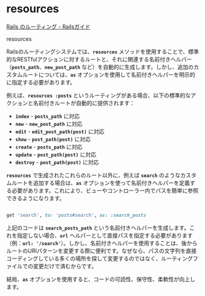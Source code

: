 # resources

[Rails のルーティング - Railsガイド](https://railsguides.jp/routing.html#「浅い」ネスト)

resources

Railsのルーティングシステムでは、**`resources`** メソッドを使用することで、標準的なRESTfulアクションに対するルートと、それに関連する名前付きヘルパー（**`posts_path`**、**`new_post_path`** など）を自動的に生成します。しかし、追加のカスタムルートについては、**`as`** オプションを使用して名前付きヘルパーを明示的に指定する必要があります。

例えば、**`resources :posts`** というルーティングがある場合、以下の標準的なアクションと名前付きルートが自動的に提供されます：

- **`index`** - **`posts_path`** に対応
- **`new`** - **`new_post_path`** に対応
- **`edit`** - **`edit_post_path(post)`** に対応
- **`show`** - **`post_path(post)`** に対応
- **`create`** - **`posts_path`** に対応
- **`update`** - **`post_path(post)`** に対応
- **`destroy`** - **`post_path(post)`** に対応

**`resources`** で生成されたこれらのルート以外に、例えば **`search`** のようなカスタムルートを追加する場合は、**`as`** オプションを使って名前付きヘルパーを定義する必要があります。これにより、ビューやコントローラー内でパスを簡単に参照できるようになります。

```ruby

get 'search', to: 'posts#search', as: :search_posts

```

上記のコードは **`search_posts_path`** という名前付きヘルパーを生成します。これを指定しない場合、**`url`** ヘルパーとして直接パスを指定する必要があります（例：**`url: '/search'`**）。しかし、名前付きヘルパーを使用することは、後からルートのURIパターンを変更する際に便利です。なぜなら、パスの文字列を直接コーディングしている多くの場所を探して変更するのではなく、ルーティングファイルでの変更だけで済むからです。

結局、**`as`** オプションを使用すると、コードの可読性、保守性、柔軟性が向上します。